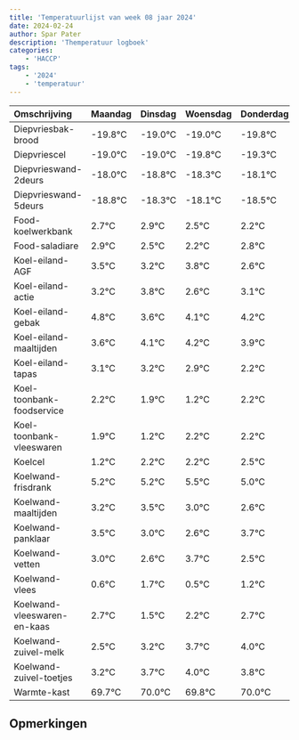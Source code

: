 ```yaml
---
title: 'Temperatuurlijst van week 08 jaar 2024'
date: 2024-02-24
author: Spar Pater
description: 'Themperatuur logboek'
categories:
    - 'HACCP'
tags:
    - '2024'
    - 'temperatuur'
---
```

|Omschrijving|Maandag|Dinsdag|Woensdag|Donderdag|Vrijdag|Zaterdag|Zondag|
|:---|:---|:---|:---|:---|:---|:---|:---|
|Diepvriesbak-brood|-19.8°C|-19.0°C|-19.0°C|-19.8°C|-19.3°C|-19.1°C| |
|Diepvriescel|-19.0°C|-19.0°C|-19.8°C|-19.3°C|-19.1°C|-19.5°C| |
|Diepvrieswand-2deurs|-18.0°C|-18.8°C|-18.3°C|-18.1°C|-18.5°C|-18.8°C| |
|Diepvrieswand-5deurs|-18.8°C|-18.3°C|-18.1°C|-18.5°C|-18.8°C|-18.2°C| |
|Food-koelwerkbank|2.7°C|2.9°C|2.5°C|2.2°C|2.8°C|1.6°C| |
|Food-saladiare|2.9°C|2.5°C|2.2°C|2.8°C|1.6°C|2.1°C| |
|Koel-eiland-AGF|3.5°C|3.2°C|3.8°C|2.6°C|3.1°C|3.2°C| |
|Koel-eiland-actie|3.2°C|3.8°C|2.6°C|3.1°C|3.2°C|2.9°C| |
|Koel-eiland-gebak|4.8°C|3.6°C|4.1°C|4.2°C|3.9°C|3.2°C| |
|Koel-eiland-maaltijden|3.6°C|4.1°C|4.2°C|3.9°C|3.2°C|4.2°C| |
|Koel-eiland-tapas|3.1°C|3.2°C|2.9°C|2.2°C|3.2°C|3.2°C| |
|Koel-toonbank-foodservice|2.2°C|1.9°C|1.2°C|2.2°C|2.2°C|2.5°C| |
|Koel-toonbank-vleeswaren|1.9°C|1.2°C|2.2°C|2.2°C|2.5°C|2.0°C| |
|Koelcel|1.2°C|2.2°C|2.2°C|2.5°C|2.0°C|1.6°C| |
|Koelwand-frisdrank|5.2°C|5.2°C|5.5°C|5.0°C|4.6°C|5.7°C| |
|Koelwand-maaltijden|3.2°C|3.5°C|3.0°C|2.6°C|3.7°C|2.5°C| |
|Koelwand-panklaar|3.5°C|3.0°C|2.6°C|3.7°C|2.5°C|3.2°C| |
|Koelwand-vetten|3.0°C|2.6°C|3.7°C|2.5°C|3.2°C|3.7°C| |
|Koelwand-vlees|0.6°C|1.7°C|0.5°C|1.2°C|1.7°C|2.0°C| |
|Koelwand-vleeswaren-en-kaas|2.7°C|1.5°C|2.2°C|2.7°C|3.0°C|2.8°C| |
|Koelwand-zuivel-melk|2.5°C|3.2°C|3.7°C|4.0°C|3.8°C|4.0°C| |
|Koelwand-zuivel-toetjes|3.2°C|3.7°C|4.0°C|3.8°C|4.0°C|3.7°C| |
|Warmte-kast|69.7°C|70.0°C|69.8°C|70.0°C|69.7°C|69.2°C| |

## Opmerkingen


